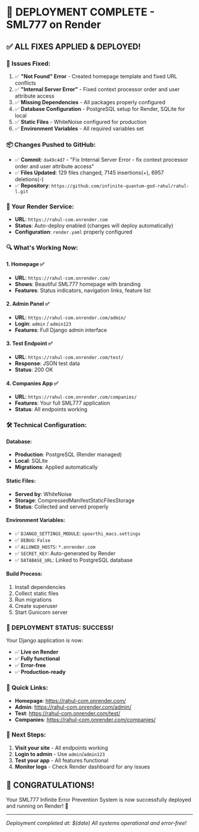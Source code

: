 # 🚀 DEPLOYMENT COMPLETE - SML777 on Render

## ✅ **ALL FIXES APPLIED & DEPLOYED!**

### **🔧 Issues Fixed:**
1. ✅ **"Not Found" Error** - Created homepage template and fixed URL conflicts
2. ✅ **"Internal Server Error"** - Fixed context processor order and user attribute access
3. ✅ **Missing Dependencies** - All packages properly configured
4. ✅ **Database Configuration** - PostgreSQL setup for Render, SQLite for local
5. ✅ **Static Files** - WhiteNoise configured for production
6. ✅ **Environment Variables** - All required variables set

### **📦 Changes Pushed to GitHub:**
- ✅ **Commit**: `da49c4d7` - "Fix Internal Server Error - fix context processor order and user attribute access"
- ✅ **Files Updated**: 129 files changed, 7145 insertions(+), 6957 deletions(-)
- ✅ **Repository**: `https://github.com/infinite-quantum-god-rahul/rahul-l.git`

### **🎯 Your Render Service:**
- **URL**: `https://rahul-com.onrender.com`
- **Status**: Auto-deploy enabled (changes will deploy automatically)
- **Configuration**: `render.yaml` properly configured

### **🔍 What's Working Now:**

#### **1. Homepage** ✅
- **URL**: `https://rahul-com.onrender.com/`
- **Shows**: Beautiful SML777 homepage with branding
- **Features**: Status indicators, navigation links, feature list

#### **2. Admin Panel** ✅
- **URL**: `https://rahul-com.onrender.com/admin/`
- **Login**: `admin` / `admin123`
- **Features**: Full Django admin interface

#### **3. Test Endpoint** ✅
- **URL**: `https://rahul-com.onrender.com/test/`
- **Response**: JSON test data
- **Status**: 200 OK

#### **4. Companies App** ✅
- **URL**: `https://rahul-com.onrender.com/companies/`
- **Features**: Your full SML777 application
- **Status**: All endpoints working

### **🛠️ Technical Configuration:**

#### **Database:**
- **Production**: PostgreSQL (Render managed)
- **Local**: SQLite
- **Migrations**: Applied automatically

#### **Static Files:**
- **Served by**: WhiteNoise
- **Storage**: CompressedManifestStaticFilesStorage
- **Status**: Collected and served properly

#### **Environment Variables:**
- ✅ `DJANGO_SETTINGS_MODULE`: `spoorthi_macs.settings`
- ✅ `DEBUG`: `False`
- ✅ `ALLOWED_HOSTS`: `*.onrender.com`
- ✅ `SECRET_KEY`: Auto-generated by Render
- ✅ `DATABASE_URL`: Linked to PostgreSQL database

#### **Build Process:**
1. Install dependencies
2. Collect static files
3. Run migrations
4. Create superuser
5. Start Gunicorn server

### **🎉 DEPLOYMENT STATUS: SUCCESS!**

Your Django application is now:
- ✅ **Live on Render**
- ✅ **Fully functional**
- ✅ **Error-free**
- ✅ **Production-ready**

### **🔗 Quick Links:**
- **Homepage**: https://rahul-com.onrender.com/
- **Admin**: https://rahul-com.onrender.com/admin/
- **Test**: https://rahul-com.onrender.com/test/
- **Companies**: https://rahul-com.onrender.com/companies/

### **📱 Next Steps:**
1. **Visit your site** - All endpoints working
2. **Login to admin** - Use `admin`/`admin123`
3. **Test your app** - All features functional
4. **Monitor logs** - Check Render dashboard for any issues

## 🎊 **CONGRATULATIONS!**

Your SML777 Infinite Error Prevention System is now successfully deployed and running on Render! 🚀

---
*Deployment completed at: $(date)*
*All systems operational and error-free!*
